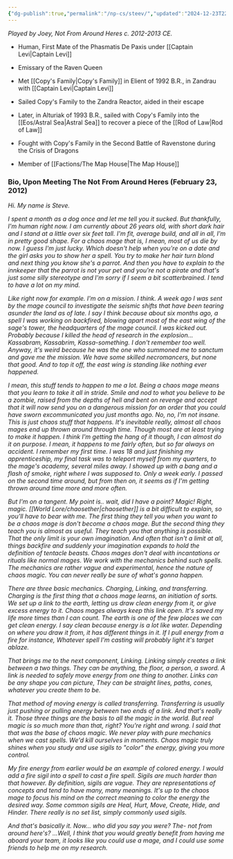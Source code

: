 ```yaml
---
{"dg-publish":true,"permalink":"/np-cs/steev/","updated":"2024-12-23T22:38:04.563-05:00"}
---
```


*Played by Joey, Not From Around Heres c. 2012-2013 CE.*

- Human, First Mate of the Phasmatis De Paxis under [[Captain Levi\|Captain Levi]]
- Emissary of the Raven Queen
- Met [[Copy's Family\|Copy's Family]] in Elient of 1992 B.R., in Zandrau with [[Captain Levi\|Captain Levi]]
- Sailed Copy's Family to the Zandra Reactor, aided in their escape
- Later, in Alturiak of 1993 B.R., sailed with Copy's Family into the [[Eos/Astral Sea\|Astral Sea]] to recover a piece of the [[Rod of Law\|Rod of Law]]
- Fought with Copy's Family in the Second Battle of Ravenstone during the Crisis of Dragons

- Member of [[Factions/The Map House\|The Map House]]

### Bio, Upon Meeting The Not From Around Heres (February 23, 2012)

*Hi. My name is Steve.*

*I spent a month as a dog once and let me tell you it sucked. But thankfully, I'm human right now. I am currently about 26 years old, with short dark hair and I stand at a little over six feet tall. I'm fit, average build, and all in all, I'm in pretty good shape. For a chaos mage that is, I mean, most of us die by now. I guess I'm just lucky. Which doesn't help when you're on a date and the girl asks you to show her a spell. You try to make her hair turn blond and next thing you know she's a parrot. And then you have to explain to the innkeeper that the parrot is not your pet and you're not a pirate and that's just some silly stereotype and I'm sorry if I seem a bit scatterbrained. I tend to have a lot on my mind.*

*Like right now for example. I'm on a mission. I think. A week ago I was sent by the mage council to investigate the seismic shifts that have been tearing asunder the land as of late. I say I think because about six months ago, a spell I was working on backfired, blowing apart most of the east wing of the sage's tower, the headquarters of the mage council. I was kicked out. Probably because I killed the head of research in the explosion... Kassabram, Kassabrim, Kassa-something. I don't remember too well. Anyway, it's weird because he was the one who summoned me to sanctum and gave me the mission. We have some skilled necromancers, but none that good. And to top it off, the east wing is standing like nothing ever happened.*

*I mean, this stuff tends to happen to me a lot. Being a chaos mage means that you learn to take it all in stride. Smile and nod to what you believe to be a zombie, raised from the depths of hell and bent on revenge and accept that it will now send you on a dangerous mission for an order that you could have sworn excommunicated you just months ago. No, no, I'm not insane. This is just chaos stuff that happens. It's inevitable really, almost all chaos mages end up thrown around through time. Though most are at least trying to make it happen. I think I'm getting the hang of it though, I can almost do it on purpose. I mean, it happens to me fairly often, but so far always on accident. I remember my first time. I was 18 and just finishing my apprenticeship, my final task was to teleport myself from my quarters, to the mage's academy, several miles away. I showed up with a bang and a flash of smoke, right where I was supposed to. Only a week early. I passed on the second time around, but from then on, it seems as if I'm getting thrown around time more and more often.*

*But I'm on a tangent. My point is.. wait, did I have a point? Magic! Right, magic. [[World Lore/chaosether\|chaosether]] is a bit difficult to explain, so you'll have to bear with me. The first thing they tell you when you want to be a chaos mage is don't become a chaos mage. But the second thing they teach you is almost as useful. They teach you that anything is possible. That the only limit is your own imagination. And often that isn't a limit at all, things backfire and suddenly your imagination expands to hold the definition of tentacle beasts. Chaos mages don't deal with incantations or rituals like normal mages. We work with the mechanics behind such spells. The mechanics are rather vague and experimental, hence the nature of chaos magic. You can never really be sure of what's gonna happen.*

*There are three basic mechanics. Charging, Linking, and transferring. Charging is the first thing that a chaos mage learns, an initiation of sorts. We set up a link to the earth, letting us draw clean energy from it, or give excess energy to it. Chaos mages always keep this link open. It's saved my life more times than I can count. The earth is one of the few places we can get clean energy. I say clean because energy is a lot like water. Depending on where you draw it from, it has different things in it. If I pull energy from a fire for instance, Whatever spell I'm casting will probably light it's target ablaze.*

*That brings me to the next component, Linking. Linking simply creates a link between a two things. They can be anything, the floor, a person, a sword. A link is needed to safely move energy from one thing to another. Links can be any shape you can picture, They can be straight lines, paths, cones, whatever you create them to be.*

*That method of moving energy is called transferring. Transferring is usually just pushing or pulling energy between two ends of a link. And that's really it. Those three things are the basis to all the magic in the world. But real magic is so much more than that, right? You're right and wrong. I said that that was the base of chaos magic. We never play with pure mechanics when we cast spells. We'd kill ourselves in moments. Chaos magic truly shines when you study and use sigils to "color" the energy, giving you more control.*

*My fire energy from earlier would be an example of colored energy. I would add a fire sigil into a spell to cast a fire spell. Sigils are much harder than that however. By definition, sigils are vague. They are representations of concepts and tend to have many, many meanings. It's up to the chaos mage to focus his mind on the correct meaning to color the energy the desired way. Some common sigils are Heal, Hurt, Move, Create, Hide, and Hinder. There really is no set list, simply commonly used sigils.*

*And that's basically it. Now... who did you say you were? The- not from around here's? ...Well, I think that you would greatly benefit from having me aboard your team, it looks like you could use a mage, and I could use some friends to help me on my research.*
